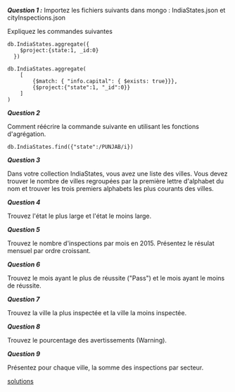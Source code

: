 ***Question 1 :*** Importez les fichiers suivants dans mongo : IndiaStates.json et cityInspections.json

Expliquez les commandes suivantes 
```
db.IndiaStates.aggregate({
    $project:{state:1, _id:0}
  })
  
db.IndiaStates.aggregate(
    [
        {$match: { "info.capital": { $exists: true}}},
        {$project:{"state":1, "_id":0}}
    ]
)
```
***Question 2***

Comment réécrire la commande suivante en utilisant les fonctions d'agrégation.
```
db.IndiaStates.find({"state":/PUNJAB/i})
```

***Question 3***

Dans votre collection IndiaStates, vous avez une liste des villes. Vous devez trouver le nombre de villes regroupées par la première lettre d'alphabet du nom et trouver les trois premiers alphabets les plus courants des villes.

***Question 4***

Trouvez l'état le plus large et l'état le moins large.

***Question 5***

Trouvez le nombre d'inspections par mois en 2015. Présentez le résulat mensuel par ordre croissant.

***Question 6***

Trouvez le mois ayant le plus de réussite ("Pass") et le mois ayant le moins de réussite.

***Question 7***

Trouvez la ville la plus inspectée et la ville la moins inspectée.

***Question 8***

Trouvez le pourcentage des avertissements (Warning).

***Question 9***

Présentez pour chaque ville, la somme des inspections par secteur.

[solutions](https://github.com/CollegeBoreal/INF1069-201-18H-02/blob/master/semaine04/solutions.md)
